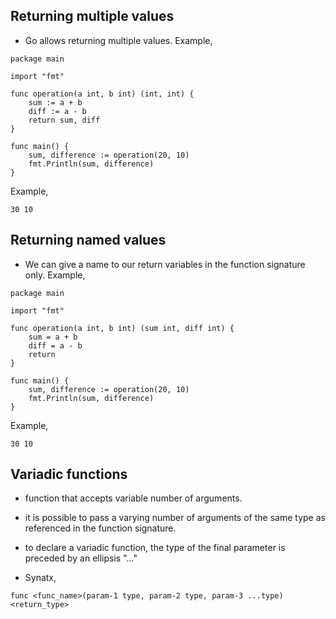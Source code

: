 ## Returning multiple values ##

* Go allows returning multiple values. Example,

```
package main

import "fmt"

func operation(a int, b int) (int, int) {
	sum := a + b
	diff := a - b
	return sum, diff
}

func main() {
	sum, difference := operation(20, 10)
	fmt.Println(sum, difference)
}
```
Example,
```
30 10
```



## Returning named values ##

* We can give a name to our return variables in the function signature only. Example,

```
package main

import "fmt"

func operation(a int, b int) (sum int, diff int) {
	sum = a + b
	diff = a - b
	return
}

func main() {
	sum, difference := operation(20, 10)
	fmt.Println(sum, difference)
}
```
Example,
```
30 10
```



## Variadic functions ##


* function that accepts variable number of arguments.

* it is possible to pass a varying number of arguments of the same type as referenced in the function signature.

* to declare a variadic function, the type of the final parameter is preceded by an ellipsis "..."

* Synatx,

```
func <func_name>(param-1 type, param-2 type, param-3 ...type) <return_type>
```





















